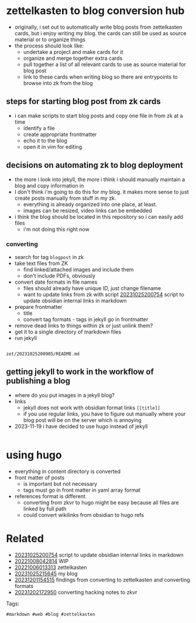 # zettelkasten to blog conversion hub

- originally, i set out to automatically write blog posts from zettelkasten cards, but i enjoy writing my blog. the cards can still be used as source material or to organize things
- the process should look like:
  - undertake a project and make cards for it
  - organize and merge together extra cards
  - pull together a list of all relevant cards to use as source material for blog post
  - link to these cards when writing blog so there are entrypoints to browse into zk from the blog

## steps for starting blog post from zk cards
- i can make scripts to start blog posts and copy one file in from zk at a time
  - identify a file
  - create appropriate frontmatter
  - echo it to the blog
  - open it in vim for editing

## decisions on automating zk to blog deployment
- the more i look into jekyll, the more i think i should manually maintain a blog and copy information in
- I don't think i'm going to do this for my blog. it makes more sense to just create posts manually from stuff in my zk.
  - everything is already organized into one place, at least.
  - images can be resized, video links can be embedded
- i think the blog should be located in this repository so i can easily add files
  - i'm not doing this right now

### converting
- search for tag `blogpost` in zk
- take text files from ZK
  - find linked/attached images and include them
  - don't include PDFs, obviously
- convert date formats in file names
  - files should already have unique ID, just change filename
  - want to update links from zk with script [20231025200754](/zet/20231025200754/README.md) script to update obsidian internal links in markdown
- prepare frontmatter
  - title
  - convert tag formats - tags in jekyll go in frontmatter
- remove dead links to things within zk or just unlink them?
- get it to a single directory of markdown files
- run jekyll

```
```

` zet/20231025200905/README.md `

## getting jekyll to work in the workflow of publishing a blog

- where do you put images in a jekyll blog?
- links
  - jekyll does not work with obsidian format links `[[title]]`
  - if you use regular links, you have to figure out manually where your blog post will be on the server which is annoying
- 2023-11-19 i have decided to use hugo instead of jekyll

```
```

# using hugo

- everything in content directory is converted
- front matter of posts
  - is important but not necessary
  - tags must go in front matter in yaml array format
- references format is different.
  - converting from zkvr to hugo might be easy because all files are linked by full path
  - could convert wikilinks from obsidian to hugo refs

# Related

- [20231025200754](/zet/20231025200754/README.md) script to update obsidian internal links in markdown
- [20221008042814](/zet/20221008042814/README.md) WIP
- [20221006013313](/zet/20221006013313/README.md) zettelkasten
- [20231025215645](/zet/20231025215645/README.md) my blog
- [20231201154515](/zet/20231201154515/README.md) findings from converting to zettelkasten and converting formats
- [20231202172950](/zet/20231202172950/README.md) converting hacking notes to zkvr

Tags:

    #markdown #web #blog #zettelkasten
